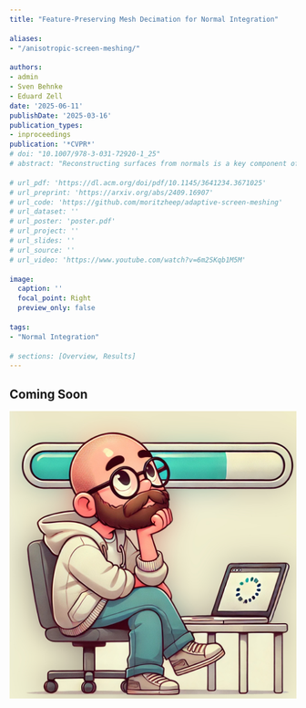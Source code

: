 ```yaml
---
title: "Feature-Preserving Mesh Decimation for Normal Integration"

aliases:
- "/anisotropic-screen-meshing/"

authors:
- admin
- Sven Behnke
- Eduard Zell
date: '2025-06-11'
publishDate: '2025-03-16'
publication_types:
- inproceedings
publication: '*CVPR*'
# doi: "10.1007/978-3-031-72920-1_25"
# abstract: "Reconstructing surfaces from normals is a key component of photometric stereo. This work introduces an adaptive surface triangulation in the image domain and afterwards performs the normal integration on a triangle mesh. Our key insight is that surface curvature can be computed from normals. Based on the curvature, we identify flat areas and aggregate pixels into triangles. Compared to pixel grids, our triangle meshes adapt locally to surface details and yield much sparser representations. We derive a mesh-based formulation of the normal integration problem. Here, the sparser representations yield major runtime benefits."

# url_pdf: 'https://dl.acm.org/doi/pdf/10.1145/3641234.3671025'
# url_preprint: 'https://arxiv.org/abs/2409.16907'
# url_code: 'https://github.com/moritzheep/adaptive-screen-meshing'
# url_dataset: ''
# url_poster: 'poster.pdf'
# url_project: ''
# url_slides: ''
# url_source: ''
# url_video: 'https://www.youtube.com/watch?v=6m2SKqb1M5M'

image:
  caption: ''
  focal_point: Right
  preview_only: false

tags:
- "Normal Integration"

# sections: [Overview, Results]
---
```

## Coming Soon
!["Under Construction"](WorkInProgress.jpg "DALLE")
